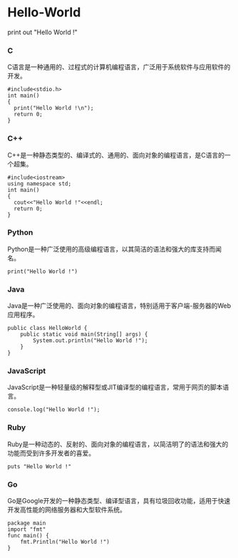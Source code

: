 # Hello-World
print out "Hello World !"
### C
C语言是一种通用的、过程式的计算机编程语言，广泛用于系统软件与应用软件的开发。
```
#include<stdio.h>
int main()
{
  print("Hello World !\n");
  return 0;
}
```
### C++
C++是一种静态类型的、编译式的、通用的、面向对象的编程语言，是C语言的一个超集。
```
#include<iostream>
using namespace std;
int main()
{
  cout<<"Hello World !"<<endl;
  return 0;
}
```
### Python
Python是一种广泛使用的高级编程语言，以其简洁的语法和强大的库支持而闻名。
```
print("Hello World !")
```
### Java
Java是一种广泛使用的、面向对象的编程语言，特别适用于客户端-服务器的Web应用程序。
```
public class HelloWorld {
    public static void main(String[] args) {
        System.out.println("Hello World !");
    }
}
```
### JavaScript
JavaScript是一种轻量级的解释型或JIT编译型的编程语言，常用于网页的脚本语言。
```
console.log("Hello World !");
```
### Ruby
Ruby是一种动态的、反射的、面向对象的编程语言，以简洁明了的语法和强大的功能而受到许多开发者的喜爱。
```
puts "Hello World !"
```
### Go
Go是Google开发的一种静态类型、编译型语言，具有垃圾回收功能，适用于快速开发高性能的网络服务器和大型软件系统。
```
package main
import "fmt"
func main() {
    fmt.Println("Hello World !")
}
```


